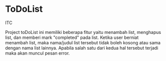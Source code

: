 # ToDoList
ITC

Project toDoList ini memiliki beberapa fitur yaitu menambah list, menghapus list, dan memberi mark "completed" pada list. 
Ketika user berniat menambah list, maka nama/judul list tersebut tidak boleh kosong atau sama dengan nama list lainnya. 
Apabila salah satu dari kedua hal tersebut terjadi maka akan muncul pesan error.
